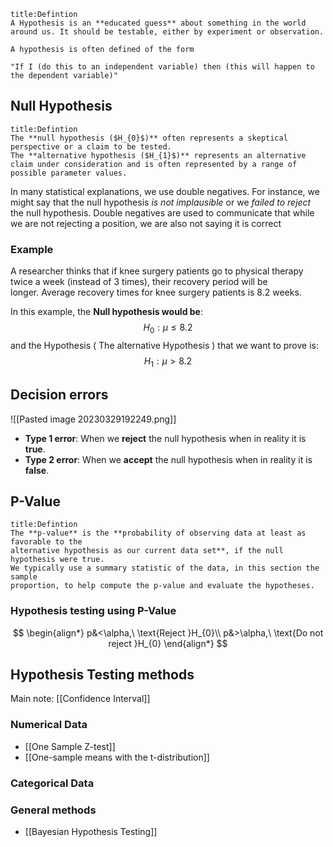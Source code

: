 ```ad-summary 
title:Defintion 
A Hypothesis is an **educated guess** about something in the world around us. It should be testable, either by experiment or observation. 

A hypothesis is often defined of the form

"If I (do this to an independent variable) then (this will happen to the dependent variable)"
```

## Null Hypothesis

```ad-summary 
title:Defintion 
The **null hypothesis ($H_{0}$)** often represents a skeptical perspective or a claim to be tested.
The **alternative hypothesis ($H_{1}$)** represents an alternative claim under consideration and is often represented by a range of possible parameter values.
```

In many statistical explanations, we use double negatives. For instance, we might say that the
null hypothesis *is not implausible* or we *failed to reject* the null hypothesis. Double negatives
are used to communicate that while we are not rejecting a position, we are also not saying it is
correct

### Example

A researcher thinks that if knee surgery patients go to physical therapy twice a week (instead of 3 times), their recovery period will be longer. Average recovery times for knee surgery patients is 8.2 weeks.

In this example, the **Null hypothesis would be**:
$$
H_{0}:\mu\leq8.2
$$
and the Hypothesis ( The alternative Hypothesis ) that we want to prove is:
$$
H_{1}: \mu>8.2 
$$

## Decision errors

![[Pasted image 20230329192249.png]]

* **Type 1 error**: When we **reject** the null hypothesis when in reality it is **true**.
* **Type 2 error**: When we **accept** the null hypothesis when in reality it is **false**.

## P-Value

```ad-summary 
title:Defintion 
The **p-value** is the **probability of observing data at least as favorable to the 
alternative hypothesis as our current data set**, if the null hypothesis were true. 
We typically use a summary statistic of the data, in this section the sample 
proportion, to help compute the p-value and evaluate the hypotheses.
```

### Hypothesis testing using P-Value

$$
\begin{align*}
p&<\alpha,\ \text{Reject }H_{0}\\
p&>\alpha,\ \text{Do not reject }H_{0}
\end{align*}
$$

## Hypothesis Testing methods

Main note: [[Confidence Interval]]

### Numerical Data

* [[One Sample Z-test]]
* [[One-sample means with the t-distribution]]

### Categorical Data

### General methods

* [[Bayesian Hypothesis Testing]]



